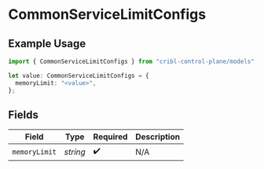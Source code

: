# CommonServiceLimitConfigs

## Example Usage

```typescript
import { CommonServiceLimitConfigs } from "cribl-control-plane/models";

let value: CommonServiceLimitConfigs = {
  memoryLimit: "<value>",
};
```

## Fields

| Field              | Type               | Required           | Description        |
| ------------------ | ------------------ | ------------------ | ------------------ |
| `memoryLimit`      | *string*           | :heavy_check_mark: | N/A                |